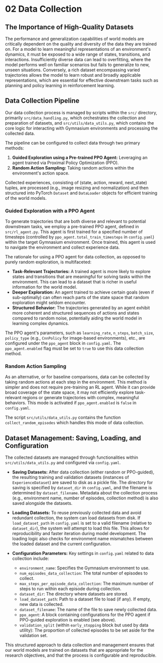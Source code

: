 # 02 Data Collection

## The Importance of High-Quality Datasets

The performance and generalization capabilities of world models are critically dependent on the quality and diversity of the data they are trained on. For a model to learn meaningful representations of an environment's dynamics, it must be exposed to a wide range of states, transitions, and interactions. Insufficiently diverse data can lead to overfitting, where the model performs well on familiar scenarios but fails to generalize to new, unseen situations. Conversely, a rich dataset encompassing varied trajectories allows the model to learn robust and broadly applicable representations, which are essential for effective downstream tasks such as planning and policy learning in reinforcement learning.

## Data Collection Pipeline

Our data collection process is managed by scripts within the `src/` directory, primarily `src/data_handling.py`, which orchestrates the collection and preparation of datasets, and `src/utils/data_utils.py`, which contains the core logic for interacting with Gymnasium environments and processing the collected data.

The pipeline can be configured to collect data through two primary methods:
1.  **Guided Exploration using a Pre-trained PPO Agent:** Leveraging an agent trained via Proximal Policy Optimization (PPO).
2.  **Random Action Sampling:** Taking random actions within the environment's action space.

Collected experiences, consisting of (state, action, reward, next_state) tuples, are processed (e.g., image resizing and normalization) and then structured into PyTorch `Dataset` and `DataLoader` objects for efficient training of the world models.

### Guided Exploration with a PPO Agent

To generate trajectories that are both diverse and relevant to potential downstream tasks, we employ a pre-trained PPO agent, defined in `src/rl_agent.py`. This agent is first trained for a specified number of timesteps (controlled by `ppo_agent.total_train_timesteps` in `config.yaml`) within the target Gymnasium environment. Once trained, this agent is used to navigate the environment and collect experience data.

The rationale for using a PPO agent for data collection, as opposed to purely random exploration, is multifaceted:
-   **Task-Relevant Trajectories:** A trained agent is more likely to explore states and transitions that are meaningful for solving tasks within the environment. This can lead to a dataset that is richer in useful information for the world model.
-   **Deeper Exploration:** An agent trained to achieve certain goals (even if sub-optimally) can often reach parts of the state space that random exploration might seldom encounter.
-   **Structured Behavior:** The trajectories generated by an agent exhibit more coherent and structured sequences of actions and states compared to random noise, potentially aiding the world model in learning complex dynamics.

The PPO agent's parameters, such as `learning_rate`, `n_steps`, `batch_size`, `policy_type` (e.g., `CnnPolicy` for image-based environments), etc., are configured under the `ppo_agent` block in `config.yaml`. The `ppo_agent.enabled` flag must be set to `true` to use this data collection method.

### Random Action Sampling

As an alternative, or for baseline comparisons, data can be collected by taking random actions at each step in the environment. This method is simpler and does not require pre-training an RL agent. While it can provide broad coverage of the state space, it may not efficiently explore task-relevant regions or generate trajectories with complex, meaningful behaviors. This mode is activated if `ppo_agent.enabled` is `false` in `config.yaml`.

The script `src/utils/data_utils.py` contains the function `collect_random_episodes` which handles this mode of data collection.

## Dataset Management: Saving, Loading, and Configuration

The collected datasets are managed through functionalities within `src/utils/data_utils.py` and configured via `config.yaml`.

-   **Saving Datasets:** After data collection (either random or PPO-guided), the resulting training and validation datasets (instances of `ExperienceDataset`) are saved to disk as a pickle file. The directory for saving is specified by `dataset_dir` in `config.yaml`, and the filename is determined by `dataset_filename`. Metadata about the collection process (e.g., environment name, number of episodes, collection method) is also saved alongside the datasets.

-   **Loading Datasets:** To reuse previously collected data and avoid redundant collection, the system can load datasets from disk. If `load_dataset_path` in `config.yaml` is set to a valid filename (relative to `dataset_dir`), the system will attempt to load this file. This allows for reproducibility and faster iteration during model development. The loading logic also checks for environment name mismatches between the loaded dataset and the current configuration.

-   **Configuration Parameters:** Key settings in `config.yaml` related to data collection include:
    -   `environment_name`: Specifies the Gymnasium environment to use.
    -   `num_episodes_data_collection`: The total number of episodes to collect.
    -   `max_steps_per_episode_data_collection`: The maximum number of steps to run within each episode during collection.
    -   `dataset_dir`: The directory where datasets are stored.
    -   `load_dataset_path`: Path to a dataset file to load (if any). If empty, new data is collected.
    -   `dataset_filename`: The name of the file to save newly collected data.
    -   `ppo_agent`: A block containing configurations for the PPO agent if PPO-guided exploration is enabled (see above).
    -   `validation_split` (within `early_stopping` block but used by data utility): The proportion of collected episodes to be set aside for the validation set.

This structured approach to data collection and management ensures that our world models are trained on datasets that are appropriate for the research objectives, and that the process is configurable and reproducible.
